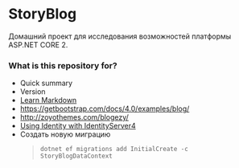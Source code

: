 # StoryBlog #

Домашний проект для исследования возможностей платформы ASP.NET CORE 2.

### What is this repository for? ###

* Quick summary
* Version
* [Learn Markdown](https://bitbucket.org/tutorials/markdowndemo)
* https://getbootstrap.com/docs/4.0/examples/blog/
* http://zoyothemes.com/blogezy/
* [Using Identity with IdentityServer4](https://github.com/IdentityServer/IdentityServer4.Samples/tree/master/Quickstarts/8_AspNetIdentity)
* Создать новую миграцию
  > `dotnet ef migrations add InitialCreate -c StoryBlogDataContext`